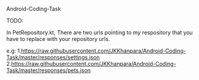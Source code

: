 Android-Coding-Task

TODO:


In PetRepository.kt, There are two urls pointing to my respository that you have to replace with your repository urls.

e.g:
1.https://raw.githubusercontent.com/JKKhanpara/Android-Coding-Task/master/responses/settings.json
2.https://raw.githubusercontent.com/JKKhanpara/Android-Coding-Task/master/responses/pets.json
